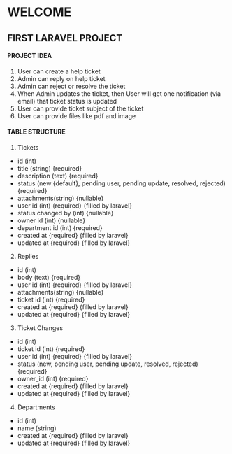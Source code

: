 # WELCOME

## FIRST LARAVEL  PROJECT

#### PROJECT IDEA
1. User can create a help ticket
2. Admin can reply on help ticket
3. Admin can reject or resolve the ticket
4. When Admin updates the ticket, then User will get one notification (via email) that ticket status is updated
5. User can provide ticket subject of the ticket
6. User can provide files like pdf and image

#### TABLE STRUCTURE
1. Tickets 
- id (int)
- title (string) {required}
- description (text) {required}
- status (new {default}, pending user, pending update, resolved, rejected) {required}
- attachments(string) {nullable}
- user id (int) {required} {filled by laravel}
- status changed by (int) {nullable}
- owner id (int) {nullable}
- department id (int) {required}
- created at {required} {filled by laravel}
- updated at {required} {filled by laravel}

2. Replies 
- id (int)
- body (text) {required}
- user id (int) {required} {filled by laravel}
- attachments(string) {nullable}
- ticket id (int) {required}
- created at {required} {filled by laravel}
- updated at {required} {filled by laravel}

3. Ticket Changes
- id (int)
- ticket id (int) {required}
- user id (int) {required} {filled by laravel}
- status (new, pending user, pending update, resolved, rejected) {required}
- owner_id (int) {required}
- created at {required} {filled by laravel}
- updated at {required} {filled by laravel}

4. Departments
- id (int)
- name (string)
- created at {required} {filled by laravel}
- updated at {required} {filled by laravel}